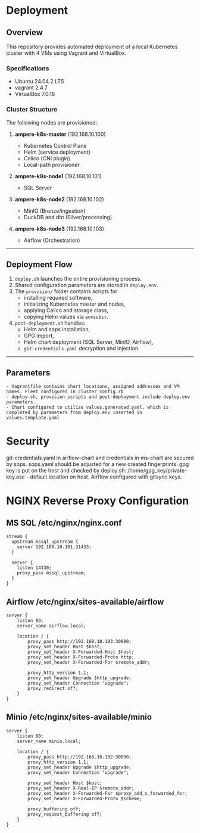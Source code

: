 # Deployment

## Overview

This repository provides automated deployment of a local Kubernetes cluster with 4 VMs using Vagrant and VirtualBox.

### Specifications
- Ubuntu 24.04.2 LTS
- vagrant 2.4.7
- VirtualBox 7.0.16

### Cluster Structure

The following nodes are provisioned:

1. **ampere-k8s-master** (192.168.10.100)
   - Kubernetes Control Plane
   - Helm (service deployment)
   - Calico (CNI plugin)
   - Local-path provisioner

2. **ampere-k8s-node1** (192.168.10.101)
   - SQL Server

3. **ampere-k8s-node2** (192.168.10.102)
   - MinIO (Bronze/ingestion)
   - DuckDB and dbt (Silver/processing)

4. **ampere-k8s-node3** (192.168.10.103)
   - Airflow (Orchestration)

---

## Deployment Flow

1. `deploy.sh` launches the entire provisioning process.
2. Shared configuration parameters are stored in `deploy.env`.
3. The `provision/` folder contains scripts for:
   - installing required software,
   - initializing Kubernetes master and nodes,
   - applying Calico and storage class,
   - copying Helm values via `envsubst`.
4. `post-deployment.sh` handles:
   - Helm and sops installation,
   - GPG import,
   - Helm chart deployment (SQL Server, MinIO, Airflow),
   - `git-credentials.yaml` decryption and injection.

---

## Parameters
    - Vagrantfile contains chart locations, assigned addresses and VM names. Fleet configured in cluster_config.rb
    - deploy.sh, provision scripts and post-deployment include deploy.env parameters. 
    - Chart configured to utilize values.generated.yaml, which is completed by parameters from deploy.env inserted in values.template.yaml

# Security

git-credentials.yaml in airflow-chart and credentials in ms-chart are secured by sops.
sops.yaml should be adjusted for a new created fingerprints.
gpg key is put on the host and checked by deploy.sh: /home/gpg_key/private-key.asc - default location on host.
Airflow configured with gitsync keys.

# NGINX Reverse Proxy Configuration

## MS SQL /etc/nginx/nginx.conf

```
stream {
  upstream mssql_upstream {
    server 192.168.10.101:31433;
  }

  server {
    listen 14330;
    proxy_pass mssql_upstream;
  }
}
```

## Airflow /etc/nginx/sites-available/airflow

```
server {
    listen 80;
    server_name airflow.local;

    location / {
        proxy_pass http://192.168.10.103:30080;
        proxy_set_header Host $host;
        proxy_set_header X-Forwarded-Host $host;
        proxy_set_header X-Forwarded-Proto http;
        proxy_set_header X-Forwarded-For $remote_addr;

        proxy_http_version 1.1;
        proxy_set_header Upgrade $http_upgrade;
        proxy_set_header Connection "upgrade";
        proxy_redirect off;
    }
}
```

## Minio /etc/nginx/sites-available/minio
```
server {
    listen 80;
    server_name minio.local;

    location / {
        proxy_pass http://192.168.10.102:30090;
        proxy_http_version 1.1;
        proxy_set_header Upgrade $http_upgrade;
        proxy_set_header Connection "upgrade";

        proxy_set_header Host $host;
        proxy_set_header X-Real-IP $remote_addr;
        proxy_set_header X-Forwarded-For $proxy_add_x_forwarded_for;
        proxy_set_header X-Forwarded-Proto $scheme;

        proxy_buffering off;
        proxy_request_buffering off;
    }
}
```